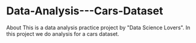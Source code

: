 # Data-Analysis---Cars-Dataset
About This is a data analysis practice project by "Data Science Lovers". In this project we do analysis for a cars dataset.
